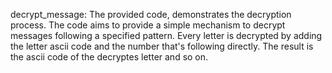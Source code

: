 decrypt_message: The provided code, demonstrates the decryption process. The code aims to provide a simple mechanism to decrypt messages following a specified pattern. Every letter is decrypted by adding the letter ascii code and the number that's following directly. The result is the ascii code of the decryptes letter and so on.
